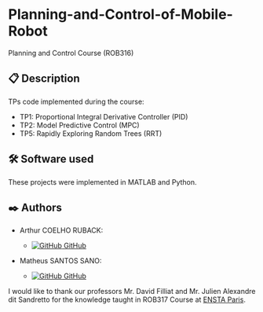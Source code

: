 # Planning-and-Control-of-Mobile-Robot
Planning and Control Course (ROB316)

## 📋 Description
TPs code implemented during the course:
- TP1: Proportional Integral Derivative Controller (PID)
- TP2: Model Predictive Control (MPC)
- TP5: Rapidly Exploring Random Trees (RRT)

## 🛠️ Software used

These projects were implemented in MATLAB and Python.

## ✒️ Authors

- Arthur COELHO RUBACK:
    - [![GitHub](https://i.stack.imgur.com/tskMh.png) GitHub](https://github.com/arthur-ruback)

- Matheus SANTOS SANO:
    - [![GitHub](https://i.stack.imgur.com/tskMh.png) GitHub](https://github.com/matsano)

I would like to thank our professors Mr. David Filliat and Mr. Julien Alexandre dit Sandretto for the knowledge taught in ROB317 Course at [ENSTA Paris](https://www.ensta-paris.fr/).
